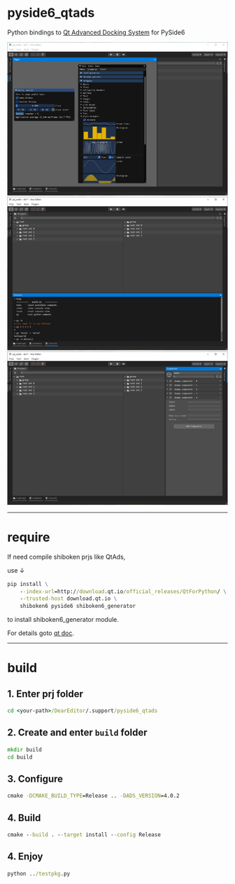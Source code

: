# pyside6_qtads

Python bindings to [Qt Advanced Docking System](https://github.com/githubuser0xFFFF/Qt-Advanced-Docking-System) for PySide6

![screenshot 1](img/p1.png)
![screenshot 2](img/p2.png)
![screenshot 3](img/p3.png)

----

# require

If need compile shiboken prjs like QtAds,

use ↓
```bat
pip install \
    --index-url=http://download.qt.io/official_releases/QtForPython/ \
    --trusted-host download.qt.io \
    shiboken6 pyside6 shiboken6_generator
```
to install shiboken6_generator module.

For details goto [qt doc](https://doc.qt.io/qtforpython/shiboken6/gettingstarted.html).

----

# build

## 1. Enter prj folder
```bat
cd <your-path>/DearEditor/.support/pyside6_qtads
```

## 2. Create and enter `build` folder
```bat
mkdir build
cd build
```

## 3. Configure
```bat
cmake -DCMAKE_BUILD_TYPE=Release .. -DADS_VERSION=4.0.2
```

## 4. Build
```bat
cmake --build . --target install --config Release
```

## 4. Enjoy
```bat
python ../testpkg.py
```